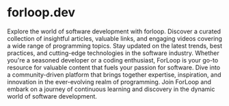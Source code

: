 # forloop.dev

Explore the world of software development with forloop. Discover a curated collection of insightful articles, valuable links, and engaging videos covering a wide range of programming topics. Stay updated on the latest trends, best practices, and cutting-edge technologies in the software industry. Whether you're a seasoned developer or a coding enthusiast, ForLoop is your go-to resource for valuable content that fuels your passion for software. Dive into a community-driven platform that brings together expertise, inspiration, and innovation in the ever-evolving realm of programming. Join ForLoop and embark on a journey of continuous learning and discovery in the dynamic world of software development.